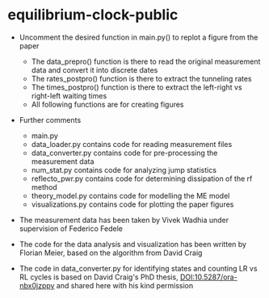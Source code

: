 # equilibrium-clock-public

- Uncomment the desired function in main.py() to replot a figure from the paper
    - The data_prepro() function is there to read the original measurement data and convert it into discrete dates
    - The rates_postpro() function is there to extract the tunneling rates
    - The times_postpro() function is there to extract the left-right vs right-left waiting times
    - All following functions are for creating figures

- Further comments
    - main.py
    - data_loader.py contains code for reading measurement files
    - data_converter.py contains code for pre-processing the measurement data
    - num_stat.py contains code for analyzing jump statistics
    - reflecto_pwr.py contains code for determining dissipation of the rf method
    - theory_model.py contains code for modelling the ME model
    - visualizations.py contains code for plotting the paper figures

- The measurement data has been taken by Vivek Wadhia under supervision of Federico Fedele
- The code for the data analysis and visualization has been written by Florian Meier, based on the algorithm from David Craig
- The code in data_converter.py for identifying states and counting LR vs RL cycles is based on David Craig's PhD thesis, [DOI:10.5287/ora-nbx0jzppy](https://www.doi.org/10.5287/ora-nbx0jzppy) and shared here with his kind permission